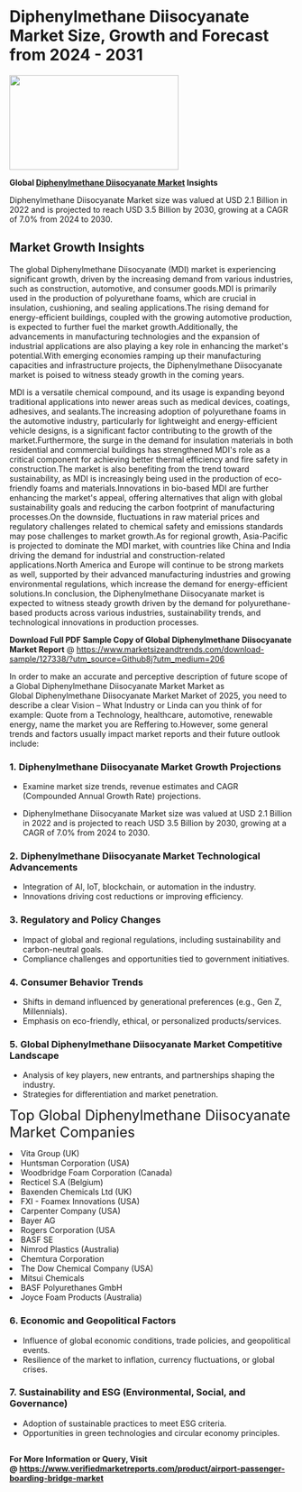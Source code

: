 <H1>Diphenylmethane Diisocyanate Market Size, Growth and Forecast from 2024 - 2031</H1><img class="aligncenter size-medium wp-image-584254" src="https://thirdeyenews.in/wp-content/uploads/2024/09/Global-Market-Research-300x168.jpeg" alt="" width="300" height="168" /><p><strong>Global&nbsp;<a href="https://www.marketsizeandtrends.com/download-sample/127338/?utm_source=Github8j?utm_medium=206">Diphenylmethane Diisocyanate Market</a> Insights</strong></p><p>Diphenylmethane Diisocyanate Market size was valued at USD 2.1 Billion in 2022 and is projected to reach USD 3.5 Billion by 2030, growing at a CAGR of 7.0% from 2024 to 2030.</p><p><h2>Market Growth Insights</h2> <p>The global Diphenylmethane Diisocyanate (MDI) market is experiencing significant growth, driven by the increasing demand from various industries, such as construction, automotive, and consumer goods.MDI is primarily used in the production of polyurethane foams, which are crucial in insulation, cushioning, and sealing applications.The rising demand for energy-efficient buildings, coupled with the growing automotive production, is expected to further fuel the market growth.Additionally, the advancements in manufacturing technologies and the expansion of industrial applications are also playing a key role in enhancing the market's potential.With emerging economies ramping up their manufacturing capacities and infrastructure projects, the Diphenylmethane Diisocyanate market is poised to witness steady growth in the coming years.</p> <p>MDI is a versatile chemical compound, and its usage is expanding beyond traditional applications into newer areas such as medical devices, coatings, adhesives, and sealants.The increasing adoption of polyurethane foams in the automotive industry, particularly for lightweight and energy-efficient vehicle designs, is a significant factor contributing to the growth of the market.Furthermore, the surge in the demand for insulation materials in both residential and commercial buildings has strengthened MDI's role as a critical component for achieving better thermal efficiency and fire safety in construction.The market is also benefiting from the trend toward sustainability, as MDI is increasingly being used in the production of eco-friendly foams and materials.Innovations in bio-based MDI are further enhancing the market's appeal, offering alternatives that align with global sustainability goals and reducing the carbon footprint of manufacturing processes.On the downside, fluctuations in raw material prices and regulatory challenges related to chemical safety and emissions standards may pose challenges to market growth.As for regional growth, Asia-Pacific is projected to dominate the MDI market, with countries like China and India driving the demand for industrial and construction-related applications.North America and Europe will continue to be strong markets as well, supported by their advanced manufacturing industries and growing environmental regulations, which increase the demand for energy-efficient solutions.In conclusion, the Diphenylmethane Diisocyanate market is expected to witness steady growth driven by the demand for polyurethane-based products across various industries, sustainability trends, and technological innovations in production processes.</p> <p><span class=""><strong>Download Full PDF Sample Copy of Global Diphenylmethane Diisocyanate Market Report</strong> @ <a href="https://www.marketsizeandtrends.com/download-sample/127338/?utm_source=Github8j?utm_medium=206" target="_blank">https://www.marketsizeandtrends.com/download-sample/127338/?utm_source=Github8j?utm_medium=206</a></span></p><p>In order to make an accurate and perceptive description of future scope of a Global&nbsp;Diphenylmethane Diisocyanate Market Market as Global&nbsp;Diphenylmethane Diisocyanate Market Market of 2025, you need to describe a clear Vision &ndash; What Industry or Linda can you think of for example: Quote from a Technology, healthcare, automotive, renewable energy, name the market you are Reffering to.However, some general trends and factors usually impact market reports and their future outlook include:</p><h3>1.&nbsp;<strong>Diphenylmethane Diisocyanate Market Growth Projections</strong></h3><ul><li>Examine market size trends, revenue estimates and CAGR (Compounded Annual Growth Rate) projections.</li><li><p>Diphenylmethane Diisocyanate Market size was valued at USD 2.1 Billion in 2022 and is projected to reach USD 3.5 Billion by 2030, growing at a CAGR of 7.0% from 2024 to 2030.</p></li></ul><h3>2.&nbsp;<strong>Diphenylmethane Diisocyanate Market Technological Advancements</strong></h3><ul><li>Integration of AI, IoT, blockchain, or automation in the industry.</li><li>Innovations driving cost reductions or improving efficiency.</li></ul><h3>3.&nbsp;<strong>Regulatory and Policy Changes</strong></h3><ul><li>Impact of global and regional regulations, including sustainability and carbon-neutral goals.</li><li>Compliance challenges and opportunities tied to government initiatives.</li></ul><h3>4.&nbsp;<strong>Consumer Behavior Trends</strong></h3><ul><li>Shifts in demand influenced by generational preferences (e.g., Gen Z, Millennials).</li><li>Emphasis on eco-friendly, ethical, or personalized products/services.</li></ul><h3>5.&nbsp;<strong>Global Diphenylmethane Diisocyanate Market Competitive Landscape</strong></h3><ul><li>Analysis of key players, new entrants, and partnerships shaping the industry.</li><li>Strategies for differentiation and market penetration.</li></ul><p data-pm-slice="1 1 []"><span style="color: inherit; font-family: inherit; font-size: 25px;">Top Global Diphenylmethane Diisocyanate Market Companies</span></p><div class="" data-test-id=""><p><li>Vita Group (UK)</li><li> Huntsman Corporation (USA)</li><li> Woodbridge Foam Corporation (Canada)</li><li> Recticel S.A (Belgium)</li><li> Baxenden Chemicals Ltd (UK)</li><li> FXI - Foamex Innovations (USA)</li><li> Carpenter Company (USA)</li><li> Bayer AG</li><li> Rogers Corporation (USA</li><li> BASF SE</li><li> Nimrod Plastics (Australia)</li><li> Chemtura Corporation</li><li> The Dow Chemical Company (USA)</li><li> Mitsui Chemicals</li><li> BASF Polyurethanes GmbH</li><li> Joyce Foam Products (Australia)</li></p></div><h3>6.&nbsp;<strong>Economic and Geopolitical Factors</strong></h3><ul><li>Influence of global economic conditions, trade policies, and geopolitical events.</li><li>Resilience of the market to inflation, currency fluctuations, or global crises.</li></ul><h3>7.&nbsp;<strong>Sustainability and ESG (Environmental, Social, and Governance)</strong></h3><ul><li>Adoption of sustainable practices to meet ESG criteria.</li><li>Opportunities in green technologies and circular economy principles.</li></ul><h2><strong style="font-size: 14px;">For More Information or Query, Visit @&nbsp;</strong><a style="background-color: #ffffff; font-size: 14px;" href="https://www.marketsizeandtrends.com/report/diphenylmethane-diisocyanate-market/" target="_blank">https://www.verifiedmarketreports.com/product/airport-passenger-boarding-bridge-market</a></h2>